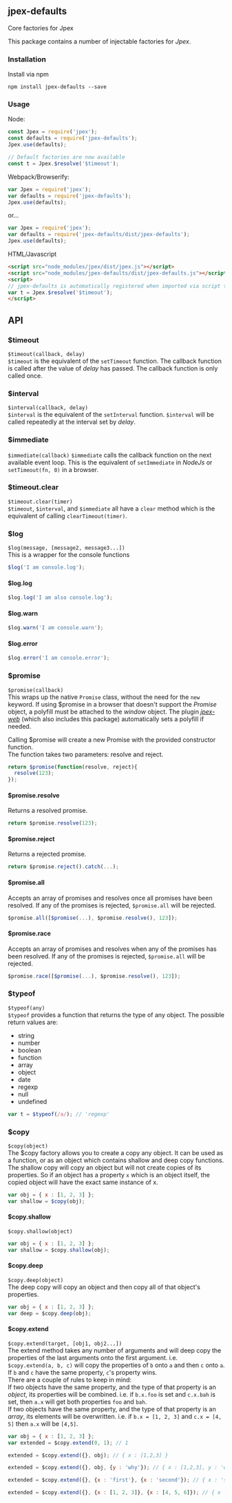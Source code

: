 ## jpex-defaults
Core factories for Jpex

This package contains a number of injectable factories for *Jpex*.  

### Installation  
Install via npm  
```
npm install jpex-defaults --save
```

### Usage  
Node:  
```javascript
const Jpex = require('jpex');
const defaults = require('jpex-defaults');
Jpex.use(defaults);

// Default factories are now available
const t = Jpex.$resolve('$timeout');
```

Webpack/Browserify:  
```javascript
var Jpex = require('jpex');
var defaults = require('jpex-defaults');
Jpex.use(defaults);
```
or...
```javascript
var Jpex = require('jpex');
var defaults = require('jpex-defaults/dist/jpex-defaults');
Jpex.use(defaults);
```

HTML/Javascript
```html
<script src="node_modules/jpex/dist/jpex.js"></script>
<script src="node_modules/jpex-defaults/dist/jpex-defaults.js"></script>
<script>
// jpex-defaults is automatically registered when imported via script tags
var t = Jpex.$resolve('$timeout');
</script>
```

## API  
### $timeout  
`$timeout(callback, delay)`  
`$timeout` is the equivalent of the `setTimeout` function. The callback function is called after the value of *delay* has passed. The callback function is only called once.  

### $interval
`$interval(callback, delay)`  
`$interval` is the equivalent of the `setInterval` function. `$interval` will be called repeatedly at the interval set by *delay*.  

### $immediate
`$immediate(callback)`
`$immediate` calls the callback function on the next available event loop. This is the equivalent of `setImmediate` in *NodeJs* or `setTimeout(fn, 0)` in a browser.  

### $timeout.clear
`$timeout.clear(timer)`  
`$timeout`, `$interval`, and `$immediate` all have a `clear` method which is the equivalent of calling `clearTimeout(timer)`.

### $log  
`$log(message, [message2, message3...])`  
This is a wrapper for the console functions
```javascript
$log('I am console.log');
```
#### $log.log
```javascript
$log.log('I am also console.log');
```
#### $log.warn
```javascript
$log.warn('I am console.warn');
```
#### $log.error
```javascript
$log.error('I am console.error');
```

### $promise  
`$promise(callback)`  
This wraps up the native `Promise` class, without the need for the `new` keyword. If using $promise in a browser that doesn't support the *Promise* object, a polyfill must be attached to the *window* object. The plugin [*jpex-web*](/plugins/jpex-web) (which also includes this package) automatically sets a polyfill if needed.  

Calling $promise will create a new Promise with the provided constructor function.  
The function takes two parameters: resolve and reject.
```javascript
return $promise(function(resolve, reject){
  resolve(123);
});
```

#### $promise.resolve  
Returns a resolved promise.
```javascript
return $promise.resolve(123);
```

#### $promise.reject
Returns a rejected promise.
```javascript
return $promise.reject().catch(...);
```

#### $promise.all
Accepts an array of promises and resolves once all promises have been resolved. If any of the promises is rejected, `$promise.all` will be rejected.
```javascript
$promise.all([$promise(...), $promise.resolve(), 123]);
```

#### $promise.race
Accepts an array of promises and resolves when any of the promises has been resolved. If any of the promises is rejected, `$promise.all` will be rejected.
```javascript
$promise.race([$promise(...), $promise.resolve(), 123]);
```

### $typeof  
`$typeof(any)`  
`$typeof` provides a function that returns the type of any object. The possible return values are:  
- string  
- number  
- boolean  
- function  
- array  
- object  
- date  
- regexp  
- null  
- undefined

```javascript
var t = $typeof(/a/); // 'regexp'
```

### $copy  
`$copy(object)`  
The $copy factory allows you to create a copy any object. It can be used as a function, or as an object which contains shallow and deep copy functions.  
The shallow copy will copy an object but will not create copies of its properties. So if an object has a property `x` which is an object itself, the copied object will have the exact same instance of x.  
```javascript
var obj = { x : [1, 2, 3] };
var shallow = $copy(obj);
```

#### $copy.shallow  
`$copy.shallow(object)`  
```javascript
var obj = { x : [1, 2, 3] };
var shallow = $copy.shallow(obj);
```

#### $copy.deep  
`$copy.deep(object)`  
The deep copy will copy an object and then copy all of that object's properties.  
```javascript
var obj = { x : [1, 2, 3] };
var deep = $copy.deep(obj);
```

#### $copy.extend  
`$copy.extend(target, [obj1, obj2...])`  
The extend method takes any number of arguments and will deep copy the properties of the last arguments onto the first argument. i.e. `$copy.extend(a, b, c)` will copy the properties of `b` onto `a` and then `c` onto `a`. If `b` and `c` have the same property, `c`'s property wins.  
There are a couple of rules to keep in mind:  
If two objects have the same property, and the type of that property is an *object*, its properties will be combined. i.e. if `b.x.foo` is set and `c.x.bah` is set, then `a.x` will get both properties `foo` and `bah`.  
If two objects have the same property, and the type of that property is an *array*, its elements will be overwritten. i.e. if `b.x = [1, 2, 3]` and `c.x = [4, 5]` then `a.x` will be `[4,5]`.  

```javascript
var obj = { x : [1, 2, 3] };
var extended = $copy.extend(0, 1); // 1

extended = $copy.extend({}, obj); // { x : [1,2,3] }

extended = $copy.extend({}, obj, {y : 'why'}); // { x : [1,2,3], y : 'why' }

extended = $copy.extend({}, {x : 'first'}, {x : 'second'}); // { x : 'second' }

extended = $copy.extend({}, {x : [1, 2, 3]}, {x : [4, 5, 6]}); // { x : [1, 2, 3, 4, 5, 6]}
```
